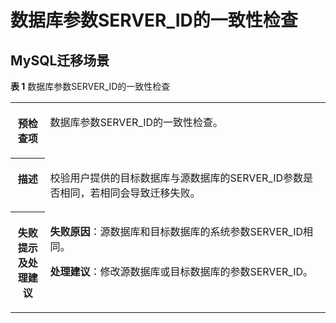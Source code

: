 # 数据库参数SERVER\_ID的一致性检查<a name="drs_11_0044"></a>

## MySQL迁移场景<a name="section17700640123720"></a>

**表 1**  数据库参数SERVER\_ID的一致性检查

<a name="table18108192214474"></a>
<table><tbody><tr id="row19108192294711"><th class="firstcol" valign="top" width="11%" id="mcps1.2.3.1.1"><p id="p191087222477"><a name="p191087222477"></a><a name="p191087222477"></a><strong id="b13108162214473"><a name="b13108162214473"></a><a name="b13108162214473"></a>预检查项</strong></p>
</th>
<td class="cellrowborder" valign="top" width="89%" headers="mcps1.2.3.1.1 "><p id="p01081022104711"><a name="p01081022104711"></a><a name="p01081022104711"></a>数据库参数SERVER_ID的一致性检查。</p>
</td>
</tr>
<tr id="row3108132254714"><th class="firstcol" valign="top" width="11%" id="mcps1.2.3.2.1"><p id="p1710810224473"><a name="p1710810224473"></a><a name="p1710810224473"></a><strong id="b510892211472"><a name="b510892211472"></a><a name="b510892211472"></a>描述</strong></p>
</th>
<td class="cellrowborder" valign="top" width="89%" headers="mcps1.2.3.2.1 "><p id="p15372705185323"><a name="p15372705185323"></a><a name="p15372705185323"></a>校验用户提供的目标数据库与源数据库的SERVER_ID参数是否相同，若相同会导致迁移失败。</p>
</td>
</tr>
<tr id="row212432224711"><th class="firstcol" valign="top" width="11%" id="mcps1.2.3.3.1"><p id="p1412462211472"><a name="p1412462211472"></a><a name="p1412462211472"></a><strong id="b111246227470"><a name="b111246227470"></a><a name="b111246227470"></a>失败提示及<strong id="b15891153114115"><a name="b15891153114115"></a><a name="b15891153114115"></a>处理建议</strong></strong></p>
</th>
<td class="cellrowborder" valign="top" width="89%" headers="mcps1.2.3.3.1 "><p id="p18705213564"><a name="p18705213564"></a><a name="p18705213564"></a><strong id="b16814162110612"><a name="b16814162110612"></a><a name="b16814162110612"></a>失败原因</strong>：源数据库和目标数据库的系统参数SERVER_ID相同。</p>
<p id="p7752512363"><a name="p7752512363"></a><a name="p7752512363"></a><strong id="b1422317313513"><a name="b1422317313513"></a><a name="b1422317313513"></a>处理建议</strong>：修改源数据库或目标数据库的参数SERVER_ID。</p>
</td>
</tr>
</tbody>
</table>

